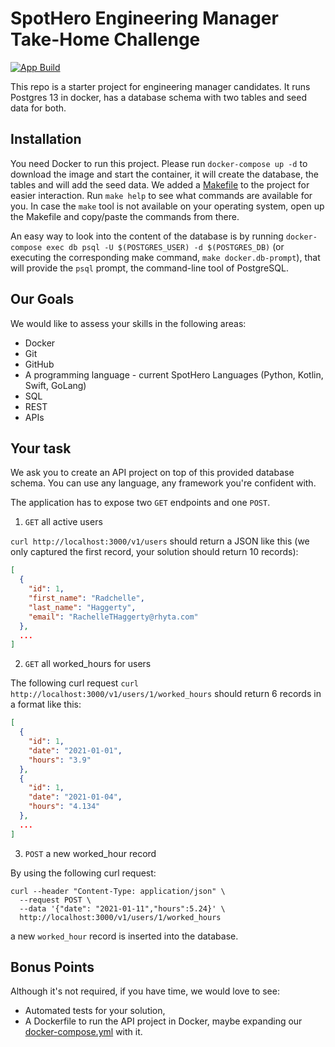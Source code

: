 # SpotHero Engineering Manager Take-Home Challenge

[![App Build](https://github.com/spothero/eng-mgr-take-home-challenge/actions/workflows/app-build.yaml/badge.svg)](https://github.com/spothero/eng-mgr-take-home-challenge/actions/workflows/app-build.yaml)

This repo is a starter project for engineering manager candidates. It runs Postgres 13 in docker, has a database schema with two tables and seed data for both.

## Installation

You need Docker to run this project. Please run `docker-compose up -d` to download the image and start the container, it will create the database, the tables and will add the seed data.
We added a [Makefile](/Makefile) to the project for easier interaction. Run `make help` to see what commands are available for you.
In case the `make` tool is not available on your operating system, open up the Makefile and copy/paste the commands from there.

An easy way to look into the content of the database is by running `docker-compose exec db psql -U $(POSTGRES_USER) -d $(POSTGRES_DB)` (or executing the corresponding make command, `make docker.db-prompt`), that will provide the `psql` prompt, the command-line tool of PostgreSQL.

## Our Goals

We would like to assess your skills in the following areas:

* Docker
* Git
* GitHub
* A programming language - current SpotHero Languages (Python, Kotlin, Swift, GoLang)
* SQL
* REST
* APIs

## Your task

We ask you to create an API project on top of this provided database schema. You can use any language, any framework you're confident with.

The application has to expose two `GET` endpoints and one `POST`.

1. `GET` all active users

`curl http://localhost:3000/v1/users` should return a JSON like this (we only captured the first record, your solution should return 10 records):

```json
[
  {
    "id": 1,
    "first_name": "Radchelle",
    "last_name": "Haggerty",
    "email": "RachelleTHaggerty@rhyta.com"
  },
  ...
]
```

2. `GET` all worked_hours for users

The following curl request `curl http://localhost:3000/v1/users/1/worked_hours` should return 6 records in a format like this:


```json
[
  {
    "id": 1,
    "date": "2021-01-01",
    "hours": "3.9"
  },
  {
    "id": 1,
    "date": "2021-01-04",
    "hours": "4.134"
  },
  ...
]
```

3. `POST` a new worked_hour record

By using the following curl request:

```
curl --header "Content-Type: application/json" \
  --request POST \
  --data '{"date": "2021-01-11","hours":5.24}' \
  http://localhost:3000/v1/users/1/worked_hours
```

a new `worked_hour` record is inserted into the database.


## Bonus Points

Although it's not required, if you have time, we would love to see:

* Automated tests for your solution,
* A Dockerfile to run the API project in Docker, maybe expanding our [docker-compose.yml](/docker-compose.yml) with it.
